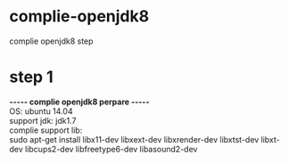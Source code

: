 # complie-openjdk8
complie openjdk8 step

<h1>step 1</h1>
<b>----- complie openjdk8 perpare -----</b></br>
OS: ubuntu 14.04</br>
support jdk: jdk1.7</br>
complie support lib:</br>
sudo apt-get install libx11-dev libxext-dev libxrender-dev libxtst-dev libxt-dev libcups2-dev libfreetype6-dev libasound2-dev



